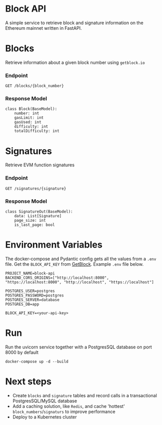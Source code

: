 # Block API
A simple service to retrieve block and signature information on the Ethereum mainnet written in FastAPI.

# Blocks
Retrieve information about a given block number using `getblock.io`

### Endpoint
```
GET /blocks/{block_number}
```

### Response Model
```
class Block(BaseModel):
    number: int
    gasLimit: int
    gasUsed: int
    difficulty: int
    totalDifficulty: int
```

# Signatures
Retrieve EVM function signatures
### Endpoint
```
GET /signatures/{signature}
```
### Response Model
```
class SignatureOut(BaseModel):
    data: List[Signature]
    page_size: int
    is_last_page: bool
```

# Environment Variables
The docker-compose and Pydantic config gets all the values from a `.env` file.
Get the `BLOCK_API_KEY` from [GetBlock](https://getblock.io/). Example `.env` file below.
```
PROJECT_NAME=block-api
BACKEND_CORS_ORIGINS=["http://localhost:8000", "https://localhost:8000", "http://localhost", "https://localhost"]

POSTGRES_USER=postgres
POSTGRES_PASSWORD=postgres
POSTGRES_SERVER=database
POSTGRES_DB=app

BLOCK_API_KEY=<your-api-key>
```

# Run
Run the uvicorn service together with a PostgresSQL database on port 8000 by default
```
docker-compose up -d --build
```

# Next steps
- Create `blocks` and `signature` tables and record calls in a transactional PostgresSQL/MySQL database
- Add a caching solution, like `Redis`, and cache 'hottest' `block_numbers`/`signaturs` to improve performance
- Deploy to a Kubernetes cluster
